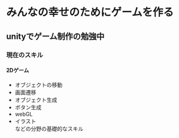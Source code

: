 # みんなの幸せのためにゲームを作る

## unityでゲーム制作の勉強中

### 現在のスキル
#### 2Dゲーム
- オブジェクトの移動
- 画面遷移
- オブジェクト生成
- ボタン生成
- webGL
- イラスト<br>
などの分野の基礎的なスキル
